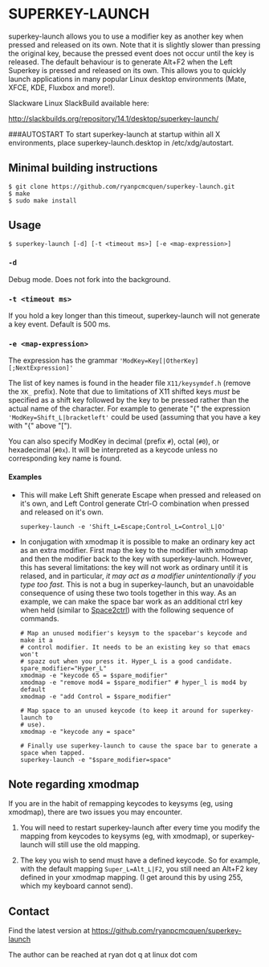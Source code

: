 SUPERKEY-LAUNCH
=====

superkey-launch allows you to use a modifier key as another key when pressed and
released on its own. Note that it is slightly slower than pressing the
original key, because the pressed event does not occur until the key is
released. The default behaviour is to generate Alt+F2 when the
Left Superkey is pressed and released on its own. This allows you 
to quickly launch applications in many popular Linux desktop
environments (Mate, XFCE, KDE, Fluxbox and more!).

Slackware Linux SlackBuild available here:

http://slackbuilds.org/repository/14.1/desktop/superkey-launch/


###AUTOSTART
To start superkey-launch at startup within all X environments,
place superkey-launch.desktop in /etc/xdg/autostart.


Minimal building instructions
-----------------------------

    $ git clone https://github.com/ryanpcmcquen/superkey-launch.git
    $ make
    $ sudo make install

Usage
-----
    $ superkey-launch [-d] [-t <timeout ms>] [-e <map-expression>]

### `-d`

Debug mode. Does not fork into the background.

### `-t <timeout ms>`

If you hold a key longer than this timeout, superkey-launch will not generate a key
event. Default is 500 ms.

### `-e <map-expression>`

The expression has the grammar `'ModKey=Key[|OtherKey][;NextExpression]'`

The list of key names is found in the header file `X11/keysymdef.h` (remove
the `XK_` prefix). Note that due to limitations of X11 shifted keys *must*
be specified as a shift key followed by the key to be pressed rather than
the actual name of the character. For example to generate "{" the
expression `'ModKey=Shift_L|bracketleft'` could be used (assuming that you
have a key with "{" above "[").

You can also specify ModKey in decimal (prefix `#`), octal (`#0`), or
hexadecimal (`#0x`). It will be interpreted as a keycode unless no corresponding
key name is found.

#### Examples

+   This will make Left Shift generate Escape when pressed and released on
    it's own, and Left Control generate Ctrl-O combination when pressed and
    released on it's own.

        superkey-launch -e 'Shift_L=Escape;Control_L=Control_L|O'

+   In conjugation with xmodmap it is possible to make an ordinary key act
    as an extra modifier. First map the key to the modifier with xmodmap
    and then the modifier back to the key with superkey-launch. However, this has
    several limitations: the key will not work as ordinary until it is
    relased, and in particular, *it may act as a modifier unintentionally if
    you type too fast.* This is not a bug in superkey-launch, but an unavoidable
    consequence of using these two tools together in this way.
    As an example, we can make the space bar work as an additional ctrl
    key when held (similar to
    [Space2ctrl](https://github.com/r0adrunner/Space2Ctrl)) with the
    following sequence of commands.

        # Map an unused modifier's keysym to the spacebar's keycode and make it a
        # control modifier. It needs to be an existing key so that emacs won't
        # spazz out when you press it. Hyper_L is a good candidate.
        spare_modifier="Hyper_L"
        xmodmap -e "keycode 65 = $spare_modifier"
        xmodmap -e "remove mod4 = $spare_modifier" # hyper_l is mod4 by default
        xmodmap -e "add Control = $spare_modifier"

        # Map space to an unused keycode (to keep it around for superkey-launch to
        # use).
        xmodmap -e "keycode any = space"

        # Finally use superkey-launch to cause the space bar to generate a space when tapped.
        superkey-launch -e "$spare_modifier=space"


Note regarding xmodmap
----------------------

If you are in the habit of remapping keycodes to keysyms (eg, using xmodmap),
there are two issues you may encounter.

1. You will need to restart superkey-launch after every time you modify the mapping from
   keycodes to keysyms (eg, with xmodmap), or superkey-launch will still use the old
   mapping.

2. The key you wish to send must have a defined keycode. So for example, with
   the default mapping `Super_L=Alt_L|F2`, you still need an Alt+F2 key defined
   in your xmodmap mapping. (I get around this by using 255, which my keyboard
   cannot send).

Contact
-------

Find the latest version at
https://github.com/ryanpcmcquen/superkey-launch

The author can be reached at
ryan dot q at linux dot com
